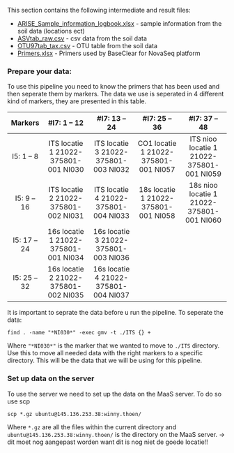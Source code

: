 This section contains the following intermediate and result files:

- [ARISE_Sample_information_logbook.xlsx](ARISE_Sample_information_logbook.xlsx) - sample information from the soil data (locations ect)
- [ASVtab_raw.csv](ASVtab_raw.csv) - csv data from the soil data
- [OTU97tab_tax.csv](OTU97tab_tax.csv) - OTU table from the soil data
- [Primers.xlsx](Primers.xlsx) - Primers used by BaseClear for NovaSeq platform

### Prepare your data:

To use this pipeline you need to know the primers that has been used and then seperate them by markers. The data we use is seperated in 4 different kind of markers, they are presented in this table.

| Markers | #I7: 1 – 12    | #I7: 13 – 24    | #I7: 25 – 36 | #I7: 37 – 48 |
| :-----: | :---: | :---: | :---: | :---: |
| I5: 1 – 8 | ITS locatie 1 21022-375801-001 NI030   | ITS locatie 3 21022-375801-003 NI032   | CO1 locatie 1 21022-375801-001 NI057 | ITS nioo locatie 1 21022-375801-001 NI059 |
| I5: 9 – 16 | ITS locatie 2 21022-375801-002 NI031   | ITS locatie 4 21022-375801-004 NI033   | 18s locatie 1 21022-375801-001 NI058 | 18s nioo locatie 1 21022-375801-001 NI060 |
| I5: 17 – 24 | 16s locatie 1 21022-375801-001 NI034   | 16s locatie 3 21022-375801-003 NI036   |  |  |
| I5: 25 – 32 | 16s locatie 2 21022-375801-002 NI035   | 16s locatie 4 21022-375801-004 NI037   |  |  |

It is important to seprate the data before u run the pipeline. 
To seperate the data:

    find . -name "*NI030*" -exec gmv -t ./ITS {} +

Where `"*NI030*"` is the marker that we wanted to move to `./ITS` directory.
Use this to move all needed data with the right markers to a specific directory. This will be the data that we will be using for this pipeline. 

### Set up data on the server

To use the server we need to set up the data on the MaaS server. To do so use scp

    scp *.gz ubuntu@145.136.253.38:winny.thoen/

Where `*.gz` are all the files within the current directory and `ubuntu@145.136.253.38:winny.thoen/` is the directory on the MaaS server.
-> dit moet nog aangepast worden want dit is nog niet de goede locatie!!
